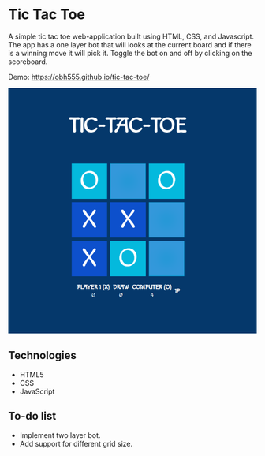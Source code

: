 # Tic Tac Toe

A simple tic tac toe web-application built using HTML, CSS, and
Javascript. The app has a one layer bot that will looks at the current board and if there is a winning move it will pick it. Toggle the bot on and off by clicking on the scoreboard.

Demo: https://obh555.github.io/tic-tac-toe/

![Alt text](./img/screenshot/Screenshot%202022-05-16%20181230.png "Optional Title")

## Technologies

- HTML5
- CSS
- JavaScript

## To-do list

- Implement two layer bot.
- Add support for different grid size.
